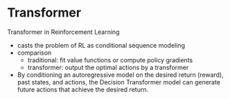# Transformer
Transformer in Reinforcement Learning
* casts the problem of RL as conditional sequence modeling
* comparison
    * traditional: fit value functions or compute policy gradients
    * transformer: output the optimal actions by a transformer
* By conditioning an autoregressive model on the desired return (reward), past states, and actions, the Decision Transformer model can generate future actions that achieve the desired return.
